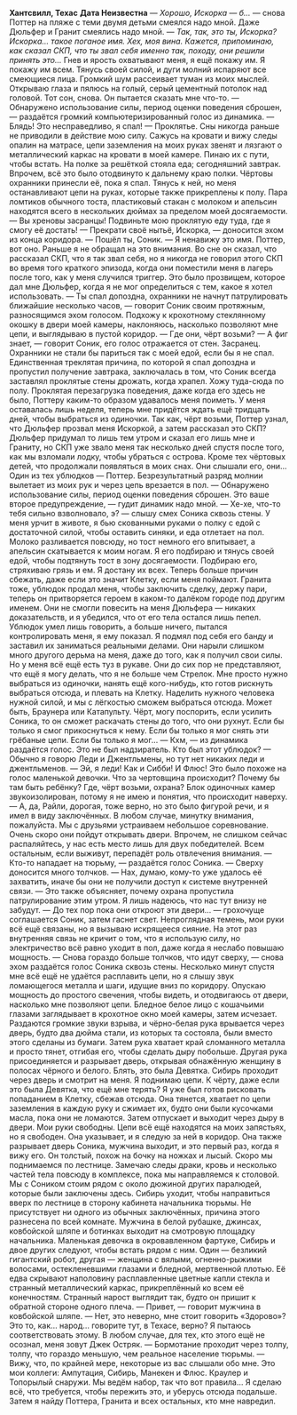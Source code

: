 <b>Хантсвилл, Техас</b>
<b>Дата Неизвестна</b>
— <i>Хорошо, Искорка — б…</i> — снова Поттер на пляже с теми двумя детьми смеялся надо мной. Даже Дюльфер и Гранит смеялись надо мной. — <i>Так, так, это ты, Искорка? Искорка… такое поганое имя. Хех, моя вина. Кажется, припоминаю, как сказал СКП, что ты звал себя именно так, походу, они решили принять это…</i>
Гнев и ярость охватывают меня, я ещё покажу им. Я покажу им всем. Тянусь своей силой, и дуги молний испаряют все смеющиеся лица.
Громкий шум рассеивает туман из моих мыслей. Открываю глаза и пялюсь на голый, серый цементный потолок над головой. Тот сон, снова. Он пытается сказать мне что-то.
— Обнаружено использование силы, период оценки поведения сброшен, — раздаётся громкий компьютеризированный голос из динамика.
— Блядь! Это несправедливо, я спал! — Проклятье. Сны никогда раньше не приводили в действие мою силу. Сажусь на кровати и вижу следы опалин на матрасе, цепи заземления на моих руках звенят и лязгают о металлический каркас на кровати в моей камере. Пинаю их с пути, чтобы встать.
На полке за решёткой стояла еда; сегодняшний завтрак. Впрочем, всё это было отодвинуто к дальнему краю полки. Чёртовы охранники принесли её, пока я спал. Тянусь к ней, но меня останавливают цепи на руках, которые также прикреплены к полу. Пара ломтиков обычного тоста, пластиковый стакан с молоком и апельсин находятся всего в нескольких дюймах за пределом моей досягаемости.
— Вы хреновы засранцы! Подвиньте мою проклятую еду туда, где я смогу её достать!
— Прекрати своё нытьё, Искорка, — доносится эхом из конца коридора.
— Пошёл ты, Соник. — Я ненавижу это имя. Поттер, вот оно. Раньше я не обращал на это внимания. Во сне он сказал, что рассказал СКП, что я так звал себя, но я никогда не говорил этого СКП во время того краткого эпизода, когда они поместили меня в лагерь после того, как у меня случился триггер. Это было прозвищем, которое дал мне Дюльфер, когда я не мог определиться с тем, какое я хотел использовать.
— Ты спал допоздна, охранники не начнут патрулировать ближайшие несколько часов, — говорит Соник своим протяжным, разносящимся эхом голосом.
Подхожу к крохотному стеклянному окошку в двери моей камеры, наклоняюсь, насколько позволяют мне цепи, и выглядываю в пустой коридор.
— Где они, чёрт возьми?
— А фиг знает, — говорит Соник, его голос отражается от стен.
Засранец. Охранники не стали бы париться так с моей едой, если бы я не спал. Единственная треклятая причина, по которой я спал допоздна и пропустил получение завтрака, заключалась в том, что Соник всегда заставлял проклятые стены дрожать, когда храпел.
Хожу туда-сюда по полу. Проклятая перезагрузка поведения, даже когда его здесь не было, Поттеру каким-то образом удавалось меня поиметь. У меня оставалась лишь неделя, теперь мне придётся ждать ещё тридцать дней, чтобы выбраться из одиночки. Так как, чёрт возьми, Поттер узнал, что Дюльфер прозвал меня Искоркой, а затем рассказал это СКП? Дюльфер придумал то лишь тем утром и сказал его лишь мне и Граниту, но СКП уже звало меня так несколько дней спустя после того, как мы взломали лодку, чтобы убраться с острова. Кроме тех чёртовых детей, что продолжали появляться в моих снах. Они слышали его, они… Один из тех ублюдков — Поттер.
Безрезультатный разряд молнии вылетает из моих рук и через цепь врезается в пол.
— Обнаружено использование силы, период оценки поведения сброшен. Это ваше второе предупреждение, — гудит динамик надо мной.
— Хе-хе, что-то тебя сильно взволновало, э? — слышу смех Соника сквозь стены.
У меня урчит в животе, я бью скованными руками о полку с едой с достаточной силой, чтобы оставить синяки, и еда отлетает на пол. Молоко разливается повсюду, но тост немного его впитывает, а апельсин скатывается к моим ногам. Я его подбираю и тянусь своей едой, чтобы подтянуть тост в зону досягаемости. Подбираю его, стряхиваю грязь и ем.
Я достану их всех. Теперь больше причин сбежать, даже если это значит Клетку, если меня поймают. Гранита тоже, ублюдок продал меня, чтобы заключить сделку, держу пари, теперь он притворяется героем в каком-то далёком городе под другим именем. Они не смогли повесить на меня Дюльфера — никаких доказательств, и я убедился, что от его тела остался лишь пепел. Ублюдок умел лишь говорить, а больше ничего, пытался контролировать меня, я ему показал. Я подмял под себя его банду и заставил их заниматься реальными делами. Они нарыли слишком много другого дерьма на меня, даже до того, как я получил свои силы. Но у меня всё ещё есть туз в рукаве. Они до сих пор не представляют, что ещё я могу делать, что я не больше чем Стрелок. Мне просто нужно выбраться из одиночки, нанять ещё кого-нибудь, кто готов рискнуть выбраться отсюда, и плевать на Клетку. Наделить нужного человека нужной силой, и мы с лёгкостью сможем выбраться отсюда. Может быть, Браунера или Катапульту. Чёрт, могу поспорить, если усилить Соника, то он сможет раскачать стены до того, что они рухнут. Если бы только я смог прикоснуться к нему. Если бы только я мог снять эти грёбаные цепи. Если бы только я мог…
— Кхм, — из динамика раздаётся голос. Это не был надзиратель. Кто был этот ублюдок? — Обычно я говорю Леди и Джентльмены, но тут нет никаких леди и джентльменов.
— Эй, я леди! Как и Сибби! И Флюс!
Это было похоже на голос маленькой девочки. Что за чертовщина происходит? Почему бы там быть ребёнку? Где, чёрт возьми, охрана? Блок одиночных камер звукоизолирован, потому я не имею и понятия, что происходит наверху.
— А, да, Райли, дорогая, тоже верно, но это было фигурой речи, и я имел в виду заключённых. В любом случае, минутку внимания, пожалуйста. Мы с друзьями устраиваем небольшое соревнование. Очень скоро они пойдут открывать двери. Впрочем, не слишком сейчас распаляйтесь, у нас есть место лишь для двух победителей. Всем остальным, если выживут, перепадёт роль отвлечения внимания.
— Кто-то нападает на тюрьму, — раздаётся голос Соника. — Сверху доносится много толчков.
— Нах, думаю, кому-то уже удалось её захватить, иначе бы они не получили доступ к системе внутренней связи. — Это также объясняет, почему охрана пропустила патрулирование этим утром. Я лишь надеюсь, что нас тут внизу не забудут.
— До тех пор пока они откроют эти двери… — грохочуще соглашается Соник, затем гаснет свет.
Непроглядная темень, мои руки всё ещё связаны, но я вызываю искрящееся сияние. На этот раз внутренняя связь не кричит о том, что я использую силу, но электричество всё равно уходит в пол, даже когда я неслабо повышаю мощность.
— Снова гораздо больше толчков, что идут сверху, — снова эхом раздаётся голос Соника сквозь стены.
Несколько минут спустя мне всё ещё не удаётся расплавить цепи, но я слышу звук ломающегося металла и шаги, идущие вниз по коридору. Опускаю мощность до простого свечения, чтобы видеть, и отодвигаюсь от двери, насколько мне позволяют цепи. Бледное белое лицо с кошачьими глазами заглядывает в крохотное окно моей камеры, затем исчезает. Раздаются громкие звуки взрыва, и чёрно-белая рука врывается через дверь, будто два дюйма стали, из которых та состояла, были вместо этого сделаны из бумаги. Затем рука хватает край сломанного металла и просто тянет, отгибая его, чтобы сделать дыру побольше. Другая рука присоединяется и разрывает дверь, открывая обнажённую женщину в полосах чёрного и белого.
Блять, это была Девятка.
Сибирь проходит через дверь и смотрит на меня. Я поднимаю цепи. К чёрту, даже если это была Девятка, что ещё мне терять? Я уже был готов рисковать попаданием в Клетку, сбежав отсюда.
Она тянется, хватает по цепи заземления в каждую руку и сжимает их, будто они были кусочками масла, пока они не ломаются. Затем отпускает и выходит через дыру в двери. Мои руки свободны. Цепи всё ещё находятся на моих запястьях, но я свободен. Она указывает, и я следую за ней в коридор.
Она также разрывает дверь Соника, мужчина выходит, и это первый раз, когда я вижу его. Он толстый, похож на бочку на ножках и лысый. Скоро мы поднимаемся по лестнице. Замечаю следы драки, кровь и несколько частей тела повсюду в комплексе, пока мы направляемся к столовой. Мы с Соником стоим рядом с около дюжиной других паралюдей, которые были заключены здесь. Сибирь уходит, чтобы направиться вверх по лестнице в сторону кабинета начальника тюрьмы. Не присутствует ни одного из обычных заключённых, причина этого разнесена по всей комнате.
Мужчина в белой рубашке, джинсах, ковбойской шляпе и ботинках выходит на смотровую площадку начальника. Маленькая девочка в окровавленном фартуке, Сибирь и двое других следуют, чтобы встать рядом с ним. Один — безликий гигантский робот, другая — женщина с вялыми, огненно-рыжими волосами, остекленевшими глазами и бледной, мертвенной плотью. Её едва скрывают наполовину расплавленные цветные капли стекла и странный металлический каркас, прикреплённый ко всем её конечностям. Странный нарост выглядит так, будто он пришит к обратной стороне одного плеча.
— Привет, — говорит мужчина в ковбойской шляпе. — Нет, это неверно, мне стоит говорить «Здорово»? Это то, как… народ… говорите тут, в Техасе, верно? Я пытаюсь соответствовать этому. В любом случае, для тех, кто этого ещё не осознал, меня зовут Джек Остряк. — Бормотание проходит через толпу, толпу, что гораздо меньшую, чем реальное население тюрьмы. — Вижу, что, по крайней мере, некоторые из вас слышали обо мне. Это мои коллеги: Ампутация, Сибирь, Манекен и Флюс. Краулер и Топорылый снаружи. Мы ведём набор, так что вот правила…
Я сделаю всё, что требуется, чтобы пережить это, и уберусь отсюда подальше. Затем я найду Поттера, Гранита и всех остальных, кто мне навредил.